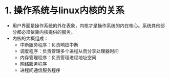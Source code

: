 # 1. 操作系统与linux内核的关系
- 用户界面是操作系统的外在表象，内核才是操作系统的内在核心。系统其他部分都必须依靠内核提供的服务。
- 内核的大概组成：
    - 中断服务程序：负责响应中断
    - 调度程序：负责管理多个进程从而分享处理器时间
    - 内存管理程序：负责管理进程地址空间
    - 网络服务程序
    - 进程间通信服务程序